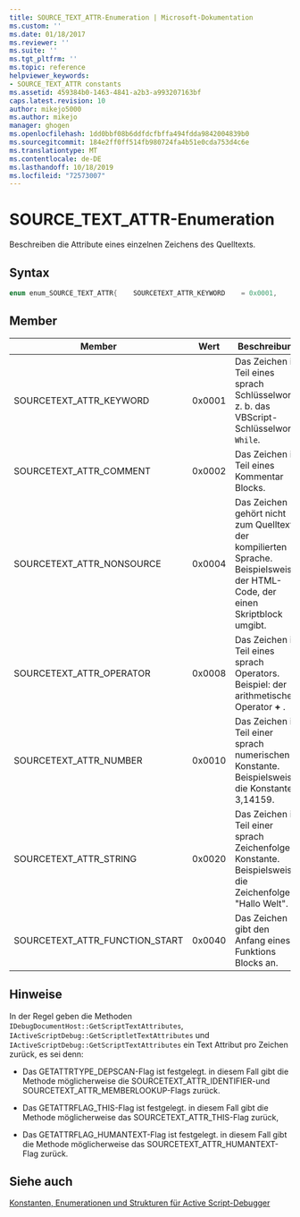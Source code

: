 ```yaml
---
title: SOURCE_TEXT_ATTR-Enumeration | Microsoft-Dokumentation
ms.custom: ''
ms.date: 01/18/2017
ms.reviewer: ''
ms.suite: ''
ms.tgt_pltfrm: ''
ms.topic: reference
helpviewer_keywords:
- SOURCE_TEXT_ATTR constants
ms.assetid: 459384b0-1463-4841-a2b3-a993207163bf
caps.latest.revision: 10
author: mikejo5000
ms.author: mikejo
manager: ghogen
ms.openlocfilehash: 1dd0bbf08b6ddfdcfbffa494fdda9842004839b0
ms.sourcegitcommit: 184e2ff0ff514fb980724fa4b51e0cda753d4c6e
ms.translationtype: MT
ms.contentlocale: de-DE
ms.lasthandoff: 10/18/2019
ms.locfileid: "72573007"
---
```

# <a name="source_text_attr-enumeration"></a>SOURCE_TEXT_ATTR-Enumeration
Beschreiben die Attribute eines einzelnen Zeichens des Quelltexts.  
  
## <a name="syntax"></a>Syntax  
  
```cpp  
enum enum_SOURCE_TEXT_ATTR{    SOURCETEXT_ATTR_KEYWORD    = 0x0001,    SOURCETEXT_ATTR_COMMENT    = 0x0002,    SOURCETEXT_ATTR_NONSOURCE    = 0x0004,    SOURCETEXT_ATTR_OPERATOR   = 0x0008,    SOURCETEXT_ATTR_NUMBER    = 0x0010,    SOURCETEXT_ATTR_STRING    = 0x0020,    SOURCETEXT_ATTR_FUNCTION_START  = 0x0040};  
```  
  
## <a name="members"></a>Member  
  
|Member|Wert|Beschreibung|  
|------------|-----------|-----------------|  
|SOURCETEXT_ATTR_KEYWORD|0x0001|Das Zeichen ist Teil eines sprach Schlüsselworts, z. b. das VBScript-Schlüsselwort `While`.|  
|SOURCETEXT_ATTR_COMMENT|0x0002|Das Zeichen ist Teil eines Kommentar Blocks.|  
|SOURCETEXT_ATTR_NONSOURCE|0x0004|Das Zeichen gehört nicht zum Quelltext der kompilierten Sprache. Beispielsweise der HTML-Code, der einen Skriptblock umgibt.|  
|SOURCETEXT_ATTR_OPERATOR|0x0008|Das Zeichen ist Teil eines sprach Operators. Beispiel: der arithmetische Operator **+** .|  
|SOURCETEXT_ATTR_NUMBER|0x0010|Das Zeichen ist Teil einer sprach numerischen Konstante.  Beispielsweise die Konstante 3,14159.|  
|SOURCETEXT_ATTR_STRING|0x0020|Das Zeichen ist Teil einer sprach Zeichenfolgen-Konstante. Beispielsweise die Zeichenfolge "Hallo Welt".|  
|SOURCETEXT_ATTR_FUNCTION_START|0x0040|Das Zeichen gibt den Anfang eines Funktions Blocks an.|  
  
## <a name="remarks"></a>Hinweise  
 In der Regel geben die Methoden `IDebugDocumentHost::GetScriptTextAttributes`, `IActiveScriptDebug::GetScriptletTextAttributes` und `IActiveScriptDebug::GetScriptTextAttributes` ein Text Attribut pro Zeichen zurück, es sei denn:  
  
- Das GETATTRTYPE_DEPSCAN-Flag ist festgelegt. in diesem Fall gibt die Methode möglicherweise die SOURCETEXT_ATTR_IDENTIFIER-und SOURCETEXT_ATTR_MEMBERLOOKUP-Flags zurück.  
  
- Das GETATTRFLAG_THIS-Flag ist festgelegt. in diesem Fall gibt die Methode möglicherweise das SOURCETEXT_ATTR_THIS-Flag zurück,  
  
- Das GETATTRFLAG_HUMANTEXT-Flag ist festgelegt. in diesem Fall gibt die Methode möglicherweise das SOURCETEXT_ATTR_HUMANTEXT-Flag zurück.  
  
## <a name="see-also"></a>Siehe auch  
 [Konstanten, Enumerationen und Strukturen für Active Script-Debugger](../../winscript/reference/active-script-debugger-constants-enumerations-and-structures.md)